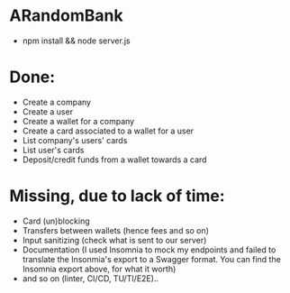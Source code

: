 # ARandomBank

- npm install && node server.js

# Done:
  - Create a company
  - Create a user
  - Create a wallet for a company
  - Create a card associated to a wallet for a user
  - List company's users' cards
  - List user's cards
  - Deposit/credit funds from a wallet towards a card
  
# Missing, due to lack of time:
  - Card (un)blocking
  - Transfers between wallets (hence fees and so on)
  - Input sanitizing (check what is sent to our server)
  - Documentation (I used Insomnia to mock my endpoints and failed to translate the Insonmia's export to a Swagger format. You can find the Insomnia export above, for what it worth)
  - and so on (linter, CI/CD, TU/TI/E2E)..
